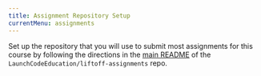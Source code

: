 ```yaml
---
title: Assignment Repository Setup
currentMenu: assignments
---
```


Set up the repository that you will use to submit most assignments for this course by following the directions in the [main README](https://github.com/launchcodeeducation/liftoff-assignments) of the `LaunchCodeEducation/liftoff-assignments` repo.